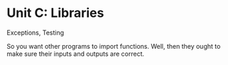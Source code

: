 Unit C: Libraries
=================

Exceptions, Testing

So you want other programs to import functions. Well, then they ought to make
sure their inputs and outputs are correct.

